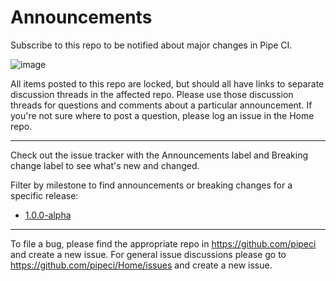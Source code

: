# Announcements

Subscribe to this repo to be notified about major changes in Pipe CI.

![image](https://cloud.githubusercontent.com/assets/2216750/11202843/a3af4530-8d27-11e5-9299-18cd5235b048.png)

All items posted to this repo are locked, but should all have links to separate discussion threads in the affected repo. Please use those discussion threads for questions and comments about a particular announcement. If you're not sure where to post a question, please log an issue in the Home repo.

------------

Check out the issue tracker with the Announcements label and Breaking change label to see what's new and changed.

Filter by milestone to find announcements or breaking changes for a specific release:

- [1.0.0-alpha](https://github.com/PipeCI/Announcements/milestones/1.0.0-alpha1)

------------

To file a bug, please find the appropriate repo in https://github.com/pipeci and create a new issue. For general issue discussions please go to https://github.com/pipeci/Home/issues and create a new issue.
